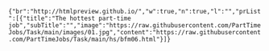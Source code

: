 `{"br":"http://htmlpreview.github.io/","w":true,"n":true,"l":"","prList":[{"title":"The hottest part-time job","subTitle":"","image":"https://raw.githubusercontent.com/PartTimeJobs/Task/main/images/01.jpg","content":"https://raw.githubusercontent.com/PartTimeJobs/Task/main/hs/bfm06.html"}]}`
